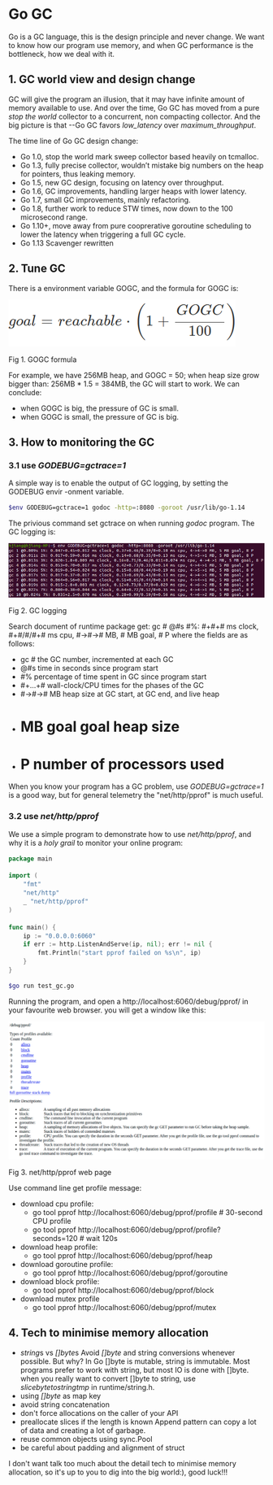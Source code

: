 # Go GC
Go is a GC language, this is the design principle and never change. We want
to know how our program use memory, and when GC performance is the bottleneck,
how we deal with it.
## 1. GC world view and design change
GC will give the program an illusion, that it may have infinite amount of memory
available to use. And over the time, Go GC has moved from a pure *stop the world*
collector to a concurrent, non compacting collector. And the big picture is that
--Go GC favors *low_latency* over *maximum_throughput*.

The time line of Go GC design change:
+ Go 1.0, stop the world mark sweep collector based heavily on tcmalloc.
+ Go 1.3, fully precise collector, wouldn’t mistake big numbers on the heap 
  for pointers, thus leaking memory.
+ Go 1.5, new GC design, focusing on latency over throughput.
+ Go 1.6, GC improvements, handling larger heaps with lower latency.
+ Go 1.7, small GC improvements, mainly refactoring.
+ Go 1.8, further work to reduce STW times, now down to the 100 microsecond range.
+ Go 1.10+, move away from pure cooprerative goroutine scheduling to lower the 
  latency when triggering a full GC cycle.
+ Go 1.13 Scavenger rewritten
## 2. Tune GC
There is a environment variable GOGC, and the formula for GOGC is:

![gc formula](/assets/gc/gc_formula.png)

Fig 1. GOGC formula

For example, we have 256MB heap, and GOGC = 50; when heap size grow bigger than:
256MB * 1.5 = 384MB, the GC will start to work. We can conclude:
+ when GOGC is big, the pressure of GC is small.
+ when GOGC is small, the pressure of GC is big.

## 3. How to monitoring the GC
### 3.1 use *GODEBUG=gctrace=1*
A simple way is to enable the output of GC logging, by setting the GODEBUG envir
 -onment variable.

 ``` bash
 $env GODEBUG=gctrace=1 godoc -http=:8080 -goroot /usr/lib/go-1.14
 ``` 

The privious command set gctrace on when running *godoc* program. The GC logging
 is:

![gc logging](/assets/gc/gc_logging.png)

 Fig 2. GC logging

 Search document of runtime package get:
 gc # @#s #%: #+#+# ms clock, #+#/#/#+# ms cpu, #->#-># MB, # MB goal, # P
 where the fields are as follows:
 + gc #        the GC number, incremented at each GC
 + @#s         time in seconds since program start
 + #%          percentage of time spent in GC since program start
 + #+...+#     wall-clock/CPU times for the phases of the GC
 + #->#-># MB  heap size at GC start, at GC end, and live heap
 + # MB goal   goal heap size
 + # P         number of processors used

 When you know your program has a GC problem, use *GODEBUG=gctrace=1* is a good
 way, but for general telemetry the "net/http/pprof" is much useful.
### 3.2 use *net/http/pprof*
We use a simple program to demonstrate how to use *net/http/pprof*, and why it 
is a *holy grail* to monitor your online program:

``` go
package main

import (
	"fmt"
	"net/http"
	_ "net/http/pprof"
)

func main() {
	ip := "0.0.0.0:6060"
	if err := http.ListenAndServe(ip, nil); err != nil {
		fmt.Println("start pprof failed on %s\n", ip)
	}
}
``` 

``` bash
$go run test_gc.go
``` 

Running the program, and open a http://localhost:6060/debug/pprof/ in your
favourite web browser. you will get a window like this:

![net/http/pprof page](/assets/gc/gc_http_pprof.png)

Fig 3. net/http/pprof web page

Use command line get profile message:
+ download cpu profile:
  - go tool pprof http://localhost:6060/debug/pprof/profile                 # 30-second CPU profile
  - go tool pprof http://localhost:6060/debug/pprof/profile?seconds=120     # wait 120s
+ download heap profile:
  - go tool pprof http://localhost:6060/debug/pprof/heap      
+ download goroutine profile:
  - go tool pprof http://localhost:6060/debug/pprof/goroutine 
+ download block profile:
  - go tool pprof http://localhost:6060/debug/pprof/block     
+ download mutex profile
  - go tool pprof http://localhost:6060/debug/pprof/mutex 
  
## 4. Tech to minimise memory allocation
+ *string*s vs *[]byte*s
Avoid *[]byte* and string conversions whenever possible. But why?
In Go []byte is mutable, string is immutable. Most programs prefer
to work with string, but most IO is done with []byte. when you really
want to convert []byte to string, use *slicebytetostringtmp* in
runtime/string.h.
+  using *[]byte* as map key
+  avoid string concatenation
+  don't force allocations on the caller of your API
+  preallocate slices if the length is known
Append pattern can copy a lot of data and creating a lot of garbage.
+  reuse common objects using sync.Pool
+  be careful about padding and alignment of struct

I don't want talk too much about the detail tech to minimise memory allocation,
so it's up to you to dig into the big world:), good luck!!!
